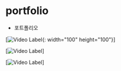 # portfolio

- 포트폴리오

[![Video Label](https://user-images.githubusercontent.com/28917866/76056458-f1e31100-5fb9-11ea-990a-51039295824f.gif){: width="100" height="100"}]

[![Video Label](https://user-images.githubusercontent.com/28917866/76056467-00c9c380-5fba-11ea-9f37-6343bad8be0a.gif)]

[![Video Label](https://user-images.githubusercontent.com/28917866/76056481-0b845880-5fba-11ea-89cd-0bfd12ff1ade.gif)]



